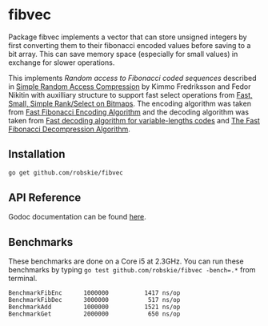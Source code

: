 # fibvec

Package fibvec implements a vector that can store unsigned integers by first
converting them to their fibonacci encoded values before saving to a bit array.
This can save memory space (especially for small values) in exchange for slower
operations.

This implements *Random access to Fibonacci coded sequences* described in
[Simple Random Access Compression][1] by Kimmo Fredriksson and Fedor Nikitin
with auxilliary structure to support fast select operations from [Fast, Small,
Simple Rank/Select on Bitmaps][2]. The encoding algorithm was taken from [Fast
Fibonacci Encoding Algorithm][3] and the decoding algorithm was taken
from [Fast decoding algorithm for variable-lengths codes][4] and [The Fast
Fibonacci Decompression Algorithm][5].

[1]: http://cs.uef.fi/~fredriks/pub/papers/fi09.pdf
[2]: http://dcc.uchile.cl/~gnavarro/ps/sea12.1.pdf
[3]: http://citeseerx.ist.psu.edu/viewdoc/download?doi=10.1.1.232.682&rep=rep1&type=pdf#page=78
[4]: http://www.researchgate.net/profile/Vaclav_Snasel/publication/220311886_Fast_decoding_algorithms_for_variable-lengths_codes/links/00b7d52cb1363228a1000000.pdf
[5]: http://arxiv.org/pdf/0712.0811

## Installation
```sh
go get github.com/robskie/fibvec
```

## API Reference

Godoc documentation can be found
[here](https://godoc.org/github.com/robskie/fibvec).

## Benchmarks

These benchmarks are done on a Core i5 at 2.3GHz. You can run these benchmarks
by typing ```go test github.com/robskie/fibvec -bench=.*``` from terminal.

```
BenchmarkFibEnc      1000000          1417 ns/op
BenchmarkFibDec      3000000           517 ns/op
BenchmarkAdd         1000000          1521 ns/op
BenchmarkGet         2000000           650 ns/op
```
